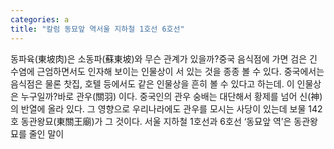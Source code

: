```yaml
---
categories: a
title: "칼럼 동묘앞 역서울 지하철 1호선 6호선"
---
```

동파육(東坡肉)은 소동파(蘇東坡)와 무슨 관계가 있을까?중국 음식점에 가면 검은 긴 수염에 근엄하면서도 인자해 보이는 인물상이 서 있는 것을 종종 볼 수 있다. 중국에서는 음식점은 물론 찻집, 호텔 등에서도 같은 인물상을 흔히 볼 수 있다고 하는데. 이 인물상은 누구일까?바로 관우(關羽) 이다. 중국인의 관우 숭배는 대단해서 황제를 넘어 신(神)의 반열에 올라 있다. 그 영향으로 우리나라에도 관우를 모시는 사당이 있는데 보물 142호 동관왕묘(東關王廟)가 그 것이다. 서울 지하철 1호선과 6호선 ‘동묘앞 역’은 동관왕묘를 줄인 말이